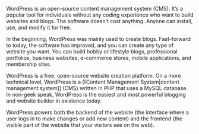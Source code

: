 WordPress is an open-source content management system (CMS). It’s a popular tool for individuals without any coding experience who want to build websites and blogs. The software doesn’t cost anything. Anyone can install, use, and modify it for free.

In the beginning, WordPress was mainly used to create blogs. Fast-forward to today, the software has improved, and you can create any type of website you want. You can build hobby or lifestyle blogs, professional portfolios, business websites, e-commerce stores, mobile applications, and membership sites.

WordPress is a free, open-source website creation platform. On a more technical level, WordPress is a [[Content Management System|content management system]] (CMS) written in PHP that uses a MySQL database. In non-geek speak, WordPress is the easiest and most powerful blogging and website builder in existence today.

WordPress powers both the backend of the website (the interface where a user logs in to make changes or add new content) and the frontend (the visible part of the website that your visitors see on the web).
